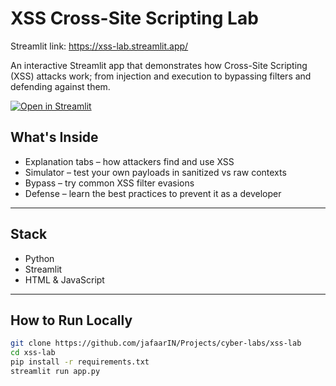 
# XSS Cross-Site Scripting Lab

Streamlit link: https://xss-lab.streamlit.app/

An interactive Streamlit app that demonstrates how Cross-Site Scripting (XSS) attacks work; from injection and execution to bypassing filters and defending against them.

[![Open in Streamlit](https://static.streamlit.io/badges/streamlit_badge_black_white.svg)](https://xss-lab.streamlit.app/)

## What's Inside

- Explanation tabs – how attackers find and use XSS
- Simulator – test your own payloads in sanitized vs raw contexts
- Bypass – try common XSS filter evasions
- Defense – learn the best practices to prevent it as a developer

---

## Stack

- Python
- Streamlit
- HTML & JavaScript

---

## How to Run Locally

```bash
git clone https://github.com/jafaarIN/Projects/cyber-labs/xss-lab
cd xss-lab
pip install -r requirements.txt
streamlit run app.py
